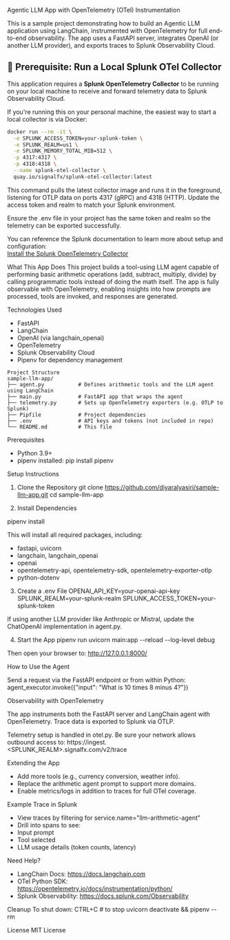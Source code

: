 Agentic LLM App with OpenTelemetry (OTel) Instrumentation

This is a sample project demonstrating how to build an Agentic LLM application using LangChain, instrumented with OpenTelemetry for full end-to-end observability. The app uses a FastAPI server, integrates OpenAI (or another LLM provider), and exports traces to Splunk Observability Cloud.

## 🧰 Prerequisite: Run a Local Splunk OTel Collector

This application requires a **Splunk OpenTelemetry Collector** to be running on your local machine to receive and forward telemetry data to Splunk Observability Cloud.

If you're running this on your personal machine, the easiest way to start a local collector is via Docker:

```bash
docker run --rm -it \
  -e SPLUNK_ACCESS_TOKEN=your-splunk-token \
  -e SPLUNK_REALM=us1 \
  -e SPLUNK_MEMORY_TOTAL_MIB=512 \
  -p 4317:4317 \
  -p 4318:4318 \
  --name splunk-otel-collector \
  quay.io/signalfx/splunk-otel-collector:latest
```
  This command pulls the latest collector image and runs it in the foreground, listening for OTLP data on ports 4317 (gRPC) and 4318 (HTTP). Update the access token and realm to match your Splunk environment.

Ensure the .env file in your project has the same token and realm so the telemetry can be exported successfully.


You can reference the Splunk documentation to learn more about setup and configuration:  
  [Install the Splunk OpenTelemetry Collector](https://docs.splunk.com/Observability/gdi/opentelemetry/install-the-collector.html)

What This App Does
This project builds a tool-using LLM agent capable of performing basic arithmetic operations (add, subtract, multiply, divide) by calling programmatic tools instead of doing the math itself. The app is fully observable with OpenTelemetry, enabling insights into how prompts are processed, tools are invoked, and responses are generated.

Technologies Used
- FastAPI
- LangChain
- OpenAI (via langchain_openai)
- OpenTelemetry
- Splunk Observability Cloud
- Pipenv for dependency management
  
```
Project Structure
sample-llm-app/
├── agent.py           # Defines arithmetic tools and the LLM agent using LangChain
├── main.py            # FastAPI app that wraps the agent
├── telemetry.py       # Sets up OpenTelemetry exporters (e.g. OTLP to Splunk)
├── Pipfile            # Project dependencies
├── .env               # API keys and tokens (not included in repo)
└── README.md          # This file
```
Prerequisites
- Python 3.9+
- pipenv installed:
pip install pipenv

Setup Instructions

1. Clone the Repository
git clone https://github.com/diyaralyasiri/sample-llm-app.git
cd sample-llm-app

2. Install Dependencies

pipenv install

This will install all required packages, including:
- fastapi, uvicorn
- langchain, langchain_openai
- openai
- opentelemetry-api, opentelemetry-sdk, opentelemetry-exporter-otlp
- python-dotenv

3. Create a .env File
OPENAI_API_KEY=your-openai-api-key
SPLUNK_REALM=your-splunk-realm
SPLUNK_ACCESS_TOKEN=your-splunk-token

If using another LLM provider like Anthropic or Mistral, update the ChatOpenAI implementation in agent.py.

4. Start the App
pipenv run uvicorn main:app --reload --log-level debug

Then open your browser to:
http://127.0.0.1:8000/

How to Use the Agent

Send a request via the FastAPI endpoint or from within Python:
agent_executor.invoke({"input": "What is 10 times 8 minus 4?"})

Observability with OpenTelemetry

The app instruments both the FastAPI server and LangChain agent with OpenTelemetry. Trace data is exported to Splunk via OTLP.

Telemetry setup is handled in otel.py. Be sure your network allows outbound access to:
https://ingest.<SPLUNK_REALM>.signalfx.com/v2/trace

Extending the App
- Add more tools (e.g., currency conversion, weather info).
- Replace the arithmetic agent prompt to support more domains.
- Enable metrics/logs in addition to traces for full OTel coverage.

Example Trace in Splunk
- View traces by filtering for service.name="llm-arithmetic-agent"
- Drill into spans to see:
- Input prompt
- Tool selected
- LLM usage details (token counts, latency)

Need Help?
- LangChain Docs: https://docs.langchain.com
- OTel Python SDK: https://opentelemetry.io/docs/instrumentation/python/
- Splunk Observability: https://docs.splunk.com/Observability

Cleanup
To shut down:
CTRL+C  # to stop uvicorn
deactivate && pipenv --rm

License
MIT License 
